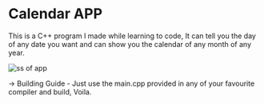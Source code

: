 # Calendar APP
This is a C++ program I made while learning to code, It can tell you the day of any date you want and can show you the calendar of any month of any year.


![ss of app](https://i.imgur.com/4cjKjjR.png)


-> Building Guide -
Just use the main.cpp provided in any of your favourite compiler and build, Voila.

